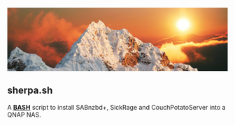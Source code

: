 ![icon](images/sherpa.wide.png) 

sherpa.sh
---
A **[BASH](https://en.wikipedia.org/wiki/Bash_\(Unix_shell\))** script to install SABnzbd+, SickRage and CouchPotatoServer into a QNAP NAS. 
